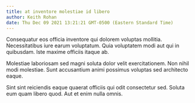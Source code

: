 ```yaml
---
title: at inventore molestiae id libero
author: Keith Rohan
date: Thu Dec 09 2021 13:21:21 GMT-0500 (Eastern Standard Time)
---
```

Consequatur eos officia inventore qui dolorem voluptas mollitia. Necessitatibus iure earum voluptatum. Quia voluptatem modi aut qui in quibusdam. Iste maxime officiis itaque ab.

 Molestiae laboriosam sed magni soluta dolor velit exercitationem. Non nihil modi molestiae. Sunt accusantium animi possimus voluptas sed architecto eaque.

 Sint sint reiciendis eaque quaerat officiis qui odit consectetur sed. Soluta eum quam libero quod. Aut et enim nulla omnis.